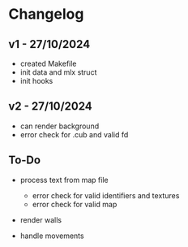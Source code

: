# Changelog

## v1 - 27/10/2024
- created Makefile
- init data and mlx struct
- init hooks

## v2 - 27/10/2024
- can render background
- error check for .cub and valid fd



## To-Do
- process text from map file
	- error check for valid identifiers and textures
	- error check for valid map

- render walls

- handle movements